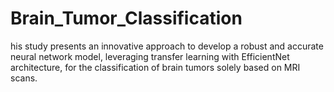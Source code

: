 # Brain_Tumor_Classification
his study presents an innovative approach to develop a robust and accurate neural network model, leveraging transfer learning with EfficientNet architecture, for the classification of brain tumors solely based on MRI scans. 
